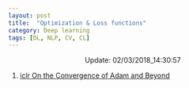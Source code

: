 ```yaml
---
layout: post
title:  "Optimization & Loss functions"
category: Deep learning
tags: [DL, NLP, CV, CL]
---
```






<center> Update: 02/03/2018_14:30:57</center>

  	
1. [ iclr On the Convergence of Adam and Beyond](https://rawgit.com/elbayadm/PaperNotes/master/notes/optimization/2018-On-the-Convergence-of-Adam-and-Beyond.html)
